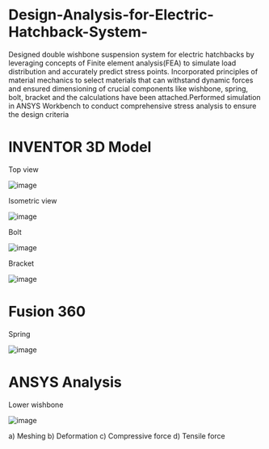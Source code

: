 # Design-Analysis-for-Electric-Hatchback-System-
Designed double wishbone suspension system for electric hatchbacks by leveraging concepts of Finite element analysis(FEA) to simulate load distribution and accurately predict stress points. Incorporated principles of material mechanics to select materials that can withstand dynamic forces and ensured dimensioning of crucial components like wishbone, spring, bolt, bracket and the calculations have been attached.Performed simulation in ANSYS Workbench to conduct comprehensive stress analysis to ensure the design criteria

# INVENTOR 3D Model

Top view

![image](https://github.com/user-attachments/assets/0a6be178-5f5c-449a-b076-6ba00a7cf946)

Isometric view

![image](https://github.com/user-attachments/assets/470a40aa-14a6-465f-bc5e-1169080c4af4)

Bolt

![image](https://github.com/user-attachments/assets/ad07b56a-9573-4839-ae8d-d2d175d386d4)

Bracket

![image](https://github.com/user-attachments/assets/5d18e0c3-924e-4f1c-b012-a6dc37eb3fe5)

# Fusion 360 

Spring

![image](https://github.com/user-attachments/assets/6cb32ade-07d2-4c5f-b8d6-d09bc65cab1b)

# ANSYS Analysis

Lower wishbone

![image](https://github.com/user-attachments/assets/22db626c-870d-4c9a-bfe7-c02495fdbb1d)

a) Meshing b) Deformation c) Compressive force d) Tensile force
